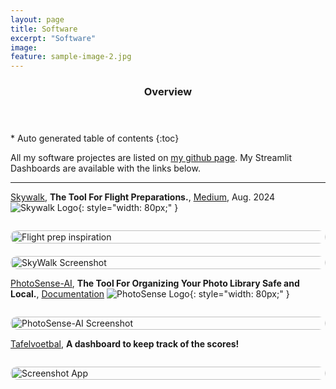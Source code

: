 ```yaml
---
layout: page
title: Software
excerpt: "Software"
image:
feature: sample-image-2.jpg
---
```




<section id="table-of-contents" class="toc">
  <header>
    <h3>Overview</h3>
  </header>
<div id="drawer" markdown="1">
*  Auto generated table of contents
{:toc}
</div>
</section><!-- /#table-of-contents -->


All my software projectes are listed on [my github page](https://github.com/erdogant).
My Streamlit Dashboards are available with the links below.

---

[Skywalk](https://skywalk.streamlit.app/), **The Tool For Flight Preparations.**, [Medium](https://erdogant.medium.com/skywalk-the-tool-for-flight-preparations-51c52d5a1ac0), Aug. 2024
![Skywalk Logo](/images/skywalk_logo.png){: style="width: 80px;" }

<div style="display: flex; gap: 20px; flex-wrap: wrap; margin-top: 2em;">
  <div style="flex: 1; min-width: 250px;">
    <img src="/images/oskar-kadaksoo-f_rLDn5m2XQ-unsplash.jpg" alt="Flight prep inspiration" style="width: 100%; border-radius: 12px;">
  </div>
  <div style="flex: 1; min-width: 250px;">
    <img src="/images/screenshot_app_skywalk.png" alt="SkyWalk Screenshot" style="width: 100%; border-radius: 12px;">
  </div>
</div>


[PhotoSense-AI](https://github.com/erdogant/PhotoSenseAI/), **The Tool For Organizing Your Photo Library Safe and Local.**, [Documentation](https://erdogant.github.io/PhotoSenseAI)
![PhotoSense Logo](/images/photosenseAI_logo.png){: style="width: 80px;" }

<div style="display: flex; gap: 20px; flex-wrap: wrap; margin-top: 2em;">
  <div style="flex: 1; min-width: 250px;">
    <img src="/images/photosense_screenshot.png" alt="PhotoSense-AI Screenshot" style="width: 100%; border-radius: 12px;">
  </div>
</div>


[Tafelvoetbal](https://voetbal.streamlit.app/), **A dashboard to keep track of the scores!**

<div style="display: flex; gap: 20px; flex-wrap: wrap; margin-top: 2em;">
    <div style="flex: 1; min-width: 250px;">
      <img src="/images/screenshot_app_tafelvoetbal.png" alt="Screenshot App" style="width: 100%; border-radius: 12px;">
    </div>
</div>

